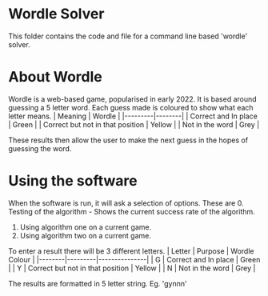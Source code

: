 # Wordle Solver

This folder contains the code and file for a command line based 'wordle' solver.

# About Wordle

Wordle is a web-based game, popularised in early 2022. It is based around guessing a 5 letter word. 
Each guess made is coloured to show what each letter means.
| Meaning | Wordle |
|---------|--------|
| Correct and In place | Green |
| Correct but not in that position | Yellow |
| Not in the word | Grey |

These results then allow the user to make the next guess in the hopes of guessing the word.

# Using the software

When the software is run, it will ask a selection of options. These are
0. Testing of the algorithm - Shows the current success rate of the algorithm.
1. Using algorithm one on a current game.
2. Using algorithm two on a current game.

To enter a result there will be 3 different letters.
| Letter | Purpose | Wordle Colour |
|--------|---------|---------------|
| G      | Correct and In place | Green |
| Y      | Correct but not in that position | Yellow |
| N      | Not in the word | Grey |

The results are formatted in 5 letter string. Eg. 'gynnn'
